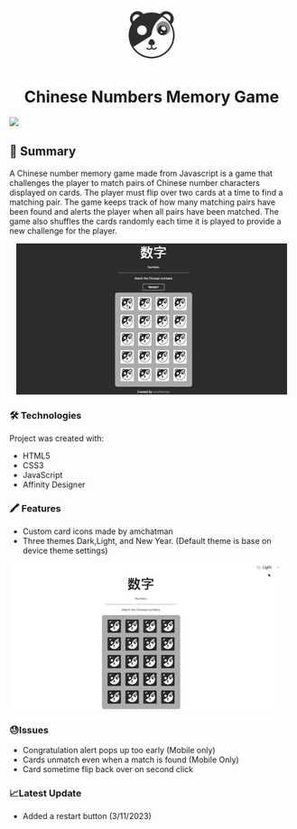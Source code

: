 <p align="center">
        <img src="Images/pandaicon.png" alt="A black and white panda bear with pattern of yin & yang" width = "100"/>
 <p>

<h1 align="center">Chinese Numbers Memory Game</h1>

<img src="https://img.shields.io/github/last-commit/amchatman/memory-game?color=red&style=flat-square">

## 📝 Summary

A Chinese number memory game made from Javascript is a game that challenges the player to match pairs of Chinese number characters displayed on cards. The player must flip over two cards at a time to find a matching pair. The game keeps track of how many matching pairs have been found and alerts the player when all pairs have been matched. The game also shuffles the cards randomly each time it is played to provide a new challenge for the player.

<p align="center">
        <img src ="Images/Matching.gif">
</p>

### 🛠 Technologies
Project was created with:

- HTML5
- CSS3
- JavaScript
- Affinity Designer

### 🖍 Features
- Custom card icons made by amchatman
- Three themes Dark,Light, and New Year. (Default theme is base on device theme settings)
<img src="Images/ColorTheme.gif">




### 😓Issues
- Congratulation alert pops up too early (Mobile only)
- Cards unmatch even when a match is found (Mobile Only)
- Card sometime flip back over on second click

### 📈Latest Update
- Added a restart button (3/11/2023)
